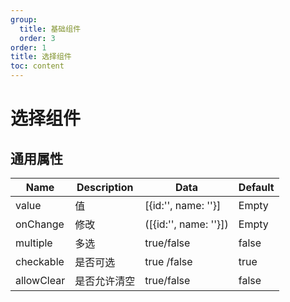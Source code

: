 ```yaml
---
group:
  title: 基础组件
  order: 3
order: 1
title: 选择组件
toc: content
---
```


# 选择组件

## 通用属性

| Name       | Description  | Data                  | Default |
| ---------- | ------------ | --------------------- | ------- |
| value      | 值           | [{id:'', name: ''}]   | Empty   |
| onChange   | 修改         | ([{id:'', name: ''}]) | Empty   |
| multiple   | 多选         | true/false            | false   |
| checkable  | 是否可选     | true /false           | true    |
| allowClear | 是否允许清空 | true/false            | false   |
